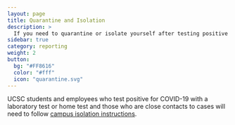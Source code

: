 ```yaml
---
layout: page
title: Quarantine and Isolation
description: >
  If you need to quarantine or isolate yourself after testing positive for COVID-19
sidebar: true
category: reporting
weight: 2
button:
  bg: "#FF8616"
  color: "#fff"
  icon: "quarantine.svg"
---
```


UCSC students and employees who test positive for COVID-19 with a laboratory test or home test and those who are close contacts to cases will need to follow [campus isolation instructions](https://healthcenter.ucsc.edu/services/covid-19/images-pdfs/covid_positive_directions_students.pdf). 

